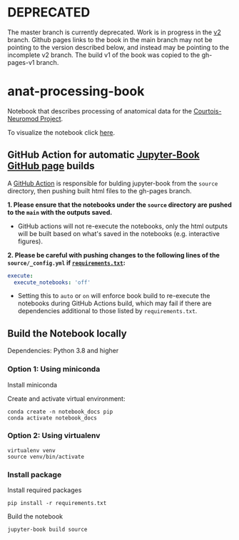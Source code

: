 # DEPRECATED 

The master branch is currently deprecated. Work is in progress in the [v2](https://github.com/courtois-neuromod/anat-processing-book/tree/v2) branch. Github pages links to the book in the main branch may not be pointing to the version described below, and instead may be pointing to the incomplete v2 branch. The build v1 of the book was copied to the gh-pages-v1 branch.

# anat-processing-book

Notebook that describes processing of anatomical data for the [Courtois-Neuromod Project](https://www.cneuromod.ca/). 

To visualize the notebook click [here](https://courtois-neuromod.github.io/anat-processing-book/).

## GitHub Action for automatic [Jupyter-Book GitHub page](https://courtois-neuromod.github.io/anat-processing-book/index.html) builds

A [GitHub Action](https://github.com/courtois-neuromod/anat-processing-book/blob/main/.github/workflows/main.yml) is responsible for bulding jupyter-book from the `source` directory, then pushing built html files to the gh-pages branch. 

**1. Please ensure that the notebooks under the `source` directory are pushed to the `main` with the outputs saved.**

* GitHub actions will not re-execute the notebooks, only the html outputs will be built based on what's saved in the notebooks (e.g. interactive figures). 

**2. Please be careful with pushing changes to the following lines of the `source/_config.yml` if [`requirements.txt`](https://github.com/courtois-neuromod/anat-processing-book/blob/main/requirements.txt):**

```yaml
execute:
  execute_notebooks: 'off'
```

* Setting this to `auto` or `on` will enforce book build to re-execute the notebooks during GitHub Actions build, which may fail if there are dependencies additional to those listed by `requirements.txt`. 

## Build the Notebook locally

Dependencies: Python 3.8 and higher


### Option 1: Using miniconda

Install miniconda

Create and activate virtual environment:
~~~
conda create -n notebook_docs pip
conda activate notebook_docs
~~~

### Option 2: Using virtualenv

~~~
virtualenv venv
source venv/bin/activate
~~~

### Install package

Install required packages
~~~
pip install -r requirements.txt
~~~

Build the notebook
~~~
jupyter-book build source
~~~
